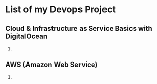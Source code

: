 # List of my Devops Project 
## Cloud & Infrastructure as Service Basics with DigitalOcean
1. [Digital Ocean]: (https://github.com/ManhTrinhNguyen/Cloud-Basic)

## AWS (Amazon Web Service)
1. [AWS]: (https://github.com/ManhTrinhNguyen/Jenkins-AWS)

